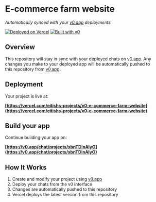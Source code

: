 # E-commerce farm website

*Automatically synced with your [v0.app](https://v0.app) deployments*

[![Deployed on Vercel](https://img.shields.io/badge/Deployed%20on-Vercel-black?style=for-the-badge&logo=vercel)](https://vercel.com/eitishs-projects/v0-e-commerce-farm-website)
[![Built with v0](https://img.shields.io/badge/Built%20with-v0.app-black?style=for-the-badge)](https://v0.app/chat/projects/xbnTDInAIyO)

## Overview

This repository will stay in sync with your deployed chats on [v0.app](https://v0.app).
Any changes you make to your deployed app will be automatically pushed to this repository from [v0.app](https://v0.app).

## Deployment

Your project is live at:

**[https://vercel.com/eitishs-projects/v0-e-commerce-farm-website](https://vercel.com/eitishs-projects/v0-e-commerce-farm-website)**

## Build your app

Continue building your app on:

**[https://v0.app/chat/projects/xbnTDInAIyO](https://v0.app/chat/projects/xbnTDInAIyO)**

## How It Works

1. Create and modify your project using [v0.app](https://v0.app)
2. Deploy your chats from the v0 interface
3. Changes are automatically pushed to this repository
4. Vercel deploys the latest version from this repository
